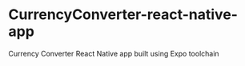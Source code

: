 # CurrencyConverter-react-native-app
Currency Converter React Native app built using Expo toolchain
